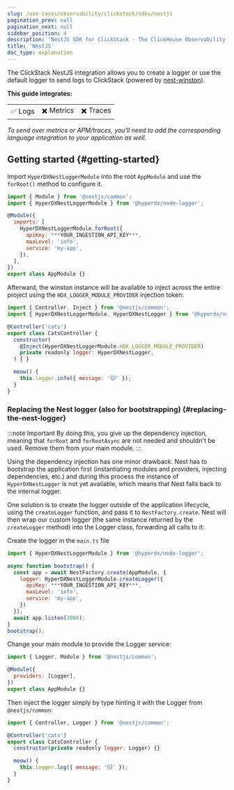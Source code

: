 ```yaml
---
slug: /use-cases/observability/clickstack/sdks/nestjs
pagination_prev: null
pagination_next: null
sidebar_position: 4
description: 'NestJS SDK for ClickStack - The ClickHouse Observability Stack'
title: 'NestJS'
doc_type: explanation
---
```


The ClickStack NestJS integration allows you to create a logger or use the default
logger to send logs to ClickStack (powered by [nest-winston](https://www.npmjs.com/package/nest-winston?activeTab=readme)).

**This guide integrates:**

<table>
  <tbody>
    <tr>
      <td className="pe-2">✅ Logs</td>
      <td className="pe-2">✖️ Metrics</td>
      <td className="pe-2">✖️ Traces</td>
    </tr>
  </tbody>
</table>

_To send over metrics or APM/traces, you'll need to add the corresponding language
integration to your application as well._

## Getting started {#getting-started}

Import `HyperDXNestLoggerModule` into the root `AppModule` and use the `forRoot()`
method to configure it.

```javascript
import { Module } from '@nestjs/common';
import { HyperDXNestLoggerModule } from '@hyperdx/node-logger';

@Module({
  imports: [
    HyperDXNestLoggerModule.forRoot({
      apiKey: ***YOUR_INGESTION_API_KEY***,
      maxLevel: 'info',
      service: 'my-app',
    }),
  ],
})
export class AppModule {}
```

Afterward, the winston instance will be available to inject across the entire
project using the `HDX_LOGGER_MODULE_PROVIDER` injection token:

```javascript
import { Controller, Inject } from '@nestjs/common';
import { HyperDXNestLoggerModule, HyperDXNestLogger } from '@hyperdx/node-logger';

@Controller('cats')
export class CatsController {
  constructor(
    @Inject(HyperDXNestLoggerModule.HDX_LOGGER_MODULE_PROVIDER)
    private readonly logger: HyperDXNestLogger,
  ) { }

  meow() {
    this.logger.info({ message: '🐱' });
  }
}
```

### Replacing the Nest logger (also for bootstrapping) {#replacing-the-nest-logger}

:::note Important
By doing this, you give up the dependency injection, meaning that `forRoot` and `forRootAsync` are not needed and shouldn't be used. Remove them from your main module.
:::

Using the dependency injection has one minor drawback. Nest has to bootstrap the
application first (instantiating modules and providers, injecting dependencies,
etc.) and during this process the instance of `HyperDXNestLogger` is not yet
available, which means that Nest falls back to the internal logger.

One solution is to create the logger outside of the application lifecycle, using
the `createLogger` function, and pass it to `NestFactory.create`. Nest will then
wrap our custom logger (the same instance returned by the `createLogger` method)
into the Logger class, forwarding all calls to it:

Create the logger in the `main.ts` file

```javascript
import { HyperDXNestLoggerModule } from '@hyperdx/node-logger';

async function bootstrap() {
  const app = await NestFactory.create(AppModule, {
    logger: HyperDXNestLoggerModule.createLogger({
      apiKey: ***YOUR_INGESTION_API_KEY***,
      maxLevel: 'info',
      service: 'my-app',
    })
  });
  await app.listen(3000);
}
bootstrap();
```

Change your main module to provide the Logger service:

```javascript
import { Logger, Module } from '@nestjs/common';

@Module({
  providers: [Logger],
})
export class AppModule {}
```

Then inject the logger simply by type hinting it with the Logger from `@nestjs/common`:

```javascript
import { Controller, Logger } from '@nestjs/common';

@Controller('cats')
export class CatsController {
  constructor(private readonly logger: Logger) {}

  meow() {
    this.logger.log({ message: '🐱' });
  }
}
```
